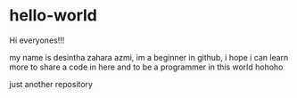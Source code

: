# hello-world

Hi everyones!!!

my name is desintha zahara azmi, im a beginner in github, i hope i can learn more to share a code in here
and to be a programmer in this world hohoho

just another repository
